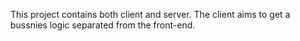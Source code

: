 This project contains both client and server.
The client aims to get a bussnies logic separated from the front-end.
